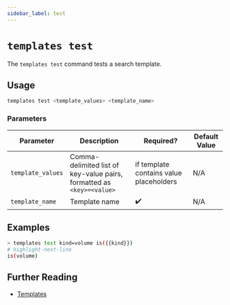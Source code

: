 ```yaml
---
sidebar_label: test
---
```


# `templates test`

The `templates test` command tests a search template.

## Usage

```bash
templates test <template_values> <template_name>
```

### Parameters

| Parameter         | Description                                                           | Required?                               | Default Value |
| ----------------- | --------------------------------------------------------------------- | --------------------------------------- | ------------- |
| `template_values` | Comma-delimited list of key-value pairs, formatted as `<key>=<value>` | if template contains value placeholders | N/A           |
| `template_name`   | Template name                                                         | ✔️                                      | N/A           |

## Examples

```bash
> templates test kind=volume is({{kind}})
# highlight-next-line
is(volume)
```

## Further Reading

- [Templates](../../../templates.md)
